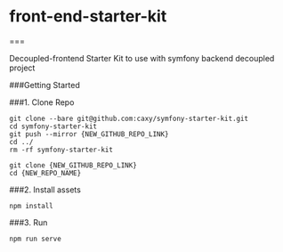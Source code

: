 # front-end-starter-kit
===

Decoupled-frontend Starter Kit to use with symfony backend decoupled project

###Getting Started

###1. Clone Repo
```
git clone --bare git@github.com:caxy/symfony-starter-kit.git
cd symfony-starter-kit
git push --mirror {NEW_GITHUB_REPO_LINK}
cd ../
rm -rf symfony-starter-kit

git clone {NEW_GITHUB_REPO_LINK}
cd {NEW_REPO_NAME}

```

###2. Install assets
```
npm install
```

###3. Run
```
npm run serve
```